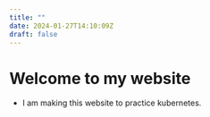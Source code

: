 ```yaml
---
title: ""
date: 2024-01-27T14:10:09Z
draft: false
---
```

# Welcome to my website

- I am making this website to practice kubernetes.
